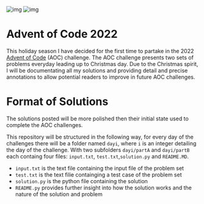 ![img](https://img.shields.io/badge/Python-FFD43B?style=for-the-badge&logo=python&logoColor=blue) ![img](https://hits.seeyoufarm.com/api/count/incr/badge.svg?url=https%3A%2F%2Fgithub.com%2F{payamyek}1212%2Fhit-counter)

# Advent of Code 2022

This holiday season I have decided for the first time to partake in the 2022 [Advent of Code](https://adventofcode.com/) (AOC) challenge. The AOC challenge presents two sets of problems everyday leading up to Christmas day. Due to the Christmas spirit, I will be documentating all my solutions and providing detail and precise annotations to allow potential readers to improve in future AOC challenges.

# Format of Solutions

The solutions posted will be more polished then their initial state used to complete the AOC challenges. 

This repository will be structured in the following way, for every day of the challenges there will be a folder named `dayi`, where `i` is an integer detailing the day of the challenge. With two subfolders `dayi/partA` and `dayi/partB` each containg four files: `input.txt`, `test.txt`,`solution.py` and `README.MD`.

- `input.txt` is the text file containing the input file of the problem set
- `test.txt` is the text filie containging a test case of the problem set
- `solution.py` is the python file containing the solution
- `README.py` provides further insight into how the solution works and the nature of the solution and problem
